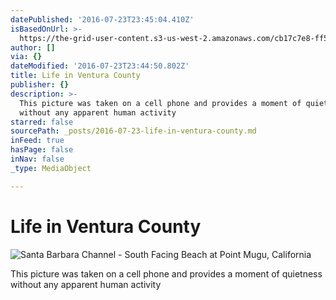 ```yaml
---
datePublished: '2016-07-23T23:45:04.410Z'
isBasedOnUrl: >-
  https://the-grid-user-content.s3-us-west-2.amazonaws.com/cb17c7e8-ff56-4800-99e4-bb703e5b509a.jpg
author: []
via: {}
dateModified: '2016-07-23T23:44:50.802Z'
title: Life in Ventura County
publisher: {}
description: >-
  This picture was taken on a cell phone and provides a moment of quietness
  without any apparent human activity
starred: false
sourcePath: _posts/2016-07-23-life-in-ventura-county.md
inFeed: true
hasPage: false
inNav: false
_type: MediaObject

---
```

# Life in Ventura County
![Santa Barbara Channel - South Facing Beach at Point Mugu, California](https://imgflo.herokuapp.com/graph/vahj1ThiexotieMo/366f8e9458d32fb77aeba366669f9e3c/croprotate.jpg?cropheight=2434&cropwidth=4320&degrees=0&input=https%3A%2F%2Fthe-grid-user-content.s3-us-west-2.amazonaws.com%2Fcb17c7e8-ff56-4800-99e4-bb703e5b509a.jpg&x=0&y=0)

This picture was taken on a cell phone and provides a moment of quietness without any apparent human activity